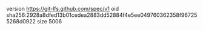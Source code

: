 version https://git-lfs.github.com/spec/v1
oid sha256:2928a8dfed13b01cedea2883dd52884f4e5ee049760362358f967255268d0922
size 5006
